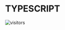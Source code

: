 # TYPESCRIPT

![visitors](https://visitor-badge.glitch.me/badge?page_id=Devgeeknerd.typescript-full-stack "Total de Visitas")

